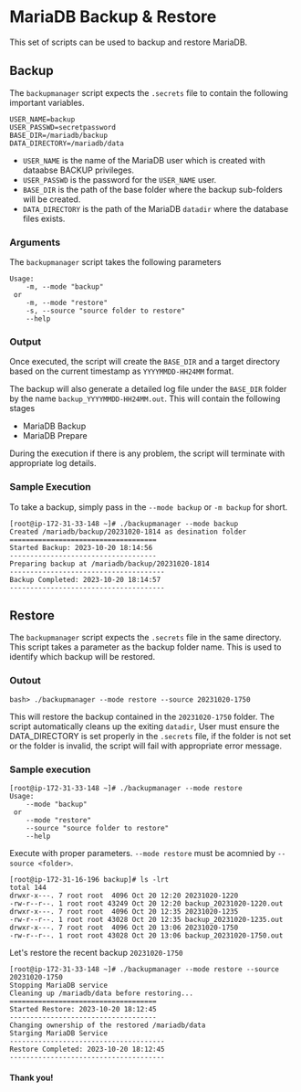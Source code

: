 # MariaDB Backup & Restore

This set of scripts can be used to backup and restore MariaDB. 

## Backup

The `backupmanager` script expects the `.secrets` file to contain the following important variables. 

```
USER_NAME=backup
USER_PASSWD=secretpassword
BASE_DIR=/mariadb/backup
DATA_DIRECTORY=/mariadb/data
```

- `USER_NAME` is the name of the MariaDB user which is created with dataabse BACKUP privileges.
- `USER_PASSWD` is the password for the `USER_NAME` user.
- `BASE_DIR` is the path of the base folder where the backup sub-folders will be created.
- `DATA_DIRECTORY` is the path of the MariaDB `datadir` where the database files exists.

### Arguments

The `backupmanager` script takes the following parameters

```
Usage:
    -m, --mode "backup"
 or
    -m, --mode "restore"
    -s, --source "source folder to restore"
    --help
```

### Output

Once executed, the script will create the `BASE_DIR` and a target directory based on the current timestamp as `YYYYMMDD-HH24MM` format.

The backup will also generate a detailed log file under the `BASE_DIR` folder by the name `backup_YYYYMMDD-HH24MM.out`. This will contain the following stages

- MariaDB Backup
- MariaDB Prepare

During the execution if there is any problem, the script will terminate with appropriate log details.

### Sample Execution

To take a backup, simply pass in the `--mode backup` or `-m backup` for short.

```
[root@ip-172-31-33-148 ~]# ./backupmanager --mode backup
Created /mariadb/backup/20231020-1814 as desination folder
====================================
Started Backup: 2023-10-20 18:14:56
------------------------------------
Preparing backup at /mariadb/backup/20231020-1814
--------------------------------------
Backup Completed: 2023-10-20 18:14:57
--------------------------------------
```

## Restore

The `backupmanager` script expects the `.secrets` file in the same directory. This script takes a parameter as the backup folder name. This is used to identify which backup will be restored. 

### Outout

```
bash> ./backupmanager --mode restore --source 20231020-1750
```

This will restore the backup contained in the `20231020-1750` folder. The script automatically cleans up the exiting `datadir`, User must ensure the DATA_DIRECTORY is set properly in the `.secrets` file, if the folder is not set or the folder is invalid, the script will fail with appropriate error message.

### Sample execution

```
[root@ip-172-31-33-148 ~]# ./backupmanager --mode restore
Usage:
    --mode "backup"
 or
    --mode "restore"
    --source "source folder to restore"
    --help
```

Execute with proper parameters. `--mode restore` must be acomnied by `--source <folder>`.

```
[root@ip-172-31-16-196 backup]# ls -lrt
total 144
drwxr-x---. 7 root root  4096 Oct 20 12:20 20231020-1220
-rw-r--r--. 1 root root 43249 Oct 20 12:20 backup_20231020-1220.out
drwxr-x---. 7 root root  4096 Oct 20 12:35 20231020-1235
-rw-r--r--. 1 root root 43028 Oct 20 12:35 backup_20231020-1235.out
drwxr-x---. 7 root root  4096 Oct 20 13:06 20231020-1750
-rw-r--r--. 1 root root 43028 Oct 20 13:06 backup_20231020-1750.out
```

Let's restore the recent backup `20231020-1750`

```
[root@ip-172-31-33-148 ~]# ./backupmanager --mode restore --source 20231020-1750
Stopping MariaDB service
Cleaning up /mariadb/data before restoring...
====================================
Started Restore: 2023-10-20 18:12:45
------------------------------------
Changing ownership of the restored /mariadb/data
Starging MariaDB Service
--------------------------------------
Restore Completed: 2023-10-20 18:12:45
--------------------------------------
```

#### Thank you!

